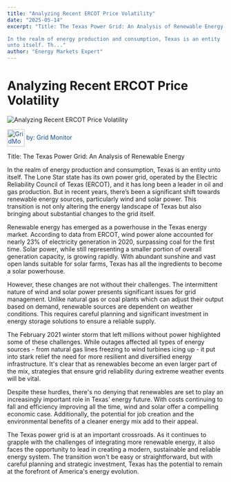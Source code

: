 ```yaml
---
title: "Analyzing Recent ERCOT Price Volatility"
date: "2025-05-14"
excerpt: "Title: The Texas Power Grid: An Analysis of Renewable Energy

In the realm of energy production and consumption, Texas is an entity
unto itself. Th..."
author: "Energy Markets Expert"
---
```


# Analyzing Recent ERCOT Price Volatility

![Analyzing Recent ERCOT Price
Volatility](https://blog-images-folder.s3.eu-west-1.amazonaws.com/Analyzing-Recent-ERCOT-Price-Volatility.jpg)

<span style="color: #194f90; vertical-align: middle; display: inline;">
  <img src="../assets/gridMonitorAI-icon.png" alt="GridMonitor icon"
width="40" style="vertical-align: middle; display: inline;"> by: Grid
Monitor
</span>

Title: The Texas Power Grid: An Analysis of Renewable Energy

In the realm of energy production and consumption, Texas is an entity
unto itself. The Lone Star state has its own power grid, operated by
the Electric Reliability Council of Texas (ERCOT), and it has long
been a leader in oil and gas production. But in recent years, there’s
been a significant shift towards renewable energy sources,
particularly wind and solar power. This transition is not only
altering the energy landscape of Texas but also bringing about
substantial changes to the grid itself.

Renewable energy has emerged as a powerhouse in the Texas energy
market. According to data from ERCOT, wind power alone accounted for
nearly 23% of electricity generation in 2020, surpassing coal for the
first time. Solar power, while still representing a smaller portion of
overall generation capacity, is growing rapidly. With abundant
sunshine and vast open lands suitable for solar farms, Texas has all
the ingredients to become a solar powerhouse.

However, these changes are not without their challenges. The
intermittent nature of wind and solar power presents significant
issues for grid management. Unlike natural gas or coal plants which
can adjust their output based on demand, renewable sources are
dependent on weather conditions. This requires careful planning and
significant investment in energy storage solutions to ensure a
reliable supply.

The February 2021 winter storm that left millions without power
highlighted some of these challenges. While outages affected all types
of energy sources - from natural gas lines freezing to wind turbines
icing up - it put into stark relief the need for more resilient and
diversified energy infrastructure. It's clear that as renewables
become an even larger part of the mix, strategies that ensure grid
reliability during extreme weather events will be vital.

Despite these hurdles, there's no denying that renewables are set to
play an increasingly important role in Texas' energy future. With
costs continuing to fall and efficiency improving all the time, wind
and solar offer a compelling economic case. Additionally, the
potential for job creation and the environmental benefits of a cleaner
energy mix add to their appeal.

The Texas power grid is at an important crossroads. As it continues to
grapple with the challenges of integrating more renewable energy, it
also faces the opportunity to lead in creating a modern, sustainable
and reliable energy system. The transition won't be easy or
straightforward, but with careful planning and strategic investment,
Texas has the potential to remain at the forefront of America's energy
evolution.
